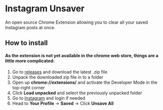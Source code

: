 # Instagram Unsaver
An open source Chrome Extension allowing you to clear all your saved Instagram posts at once.

## How to install
#### As the extension is not yet available in the chrome web store, things are a little more complicated:
1. Go to [releases](https://github.com/thisismo/instagram-unsaver/releases) and download the latest .zip file
2. Unpack the downloaded zip file in to a folder
3. Open up **chrome://extensions/** and activate the Developer Mode in the top-right corner
4. Click **Load unpacked** and select the previously unpacked folder
5. Go to [Instagram](https://www.instagram.com/) and login if needed
6. Head to **Your Profile** -> **Saved** -> Click **Unsave All**
